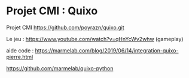# Projet CMI : Quixo
Projet CMI
https://github.com/poyrazn/quixo.git

Le jeu : https://www.youtube.com/watch?v=qHnYcWv2whw (gameplay)

aide code : https://marmelab.com/blog/2019/06/14/integration-quixo-pierre.html

https://github.com/marmelab/quixo-python

